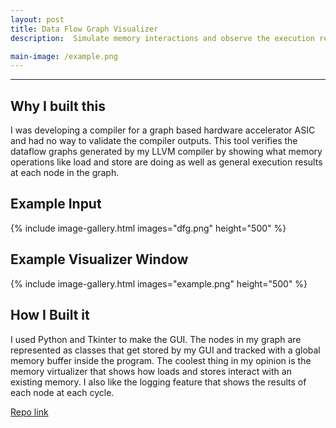 ```yaml
---
layout: post
title: Data Flow Graph Visualizer
description:  Simulate memory interactions and observe the execution results of a data flow graph for a given C++ kernel. 

main-image: /example.png
---
```


---
## Why I built this
I was developing a compiler for a graph based hardware accelerator ASIC and had no way to validate the compiler outputs. This tool verifies the dataflow graphs generated by my LLVM compiler by showing what memory operations like load and store are doing as well as general execution results at each node in the graph. 

## Example Input
{% include image-gallery.html images="dfg.png" height="500" %}

## Example Visualizer Window
{% include image-gallery.html images="example.png" height="500" %}

## How I Built it
I used Python and Tkinter to make the GUI. The nodes in my graph are represented as classes that get stored by my GUI and tracked with a global memory buffer inside the program. The coolest thing in my opinion is the memory virtualizer that shows how loads and stores interact with an existing memory. I also like the logging feature that shows the results of each node at each cycle.

[Repo link](https://github.com/pncel/RipTide_compiler/tree/main/visualizer)
